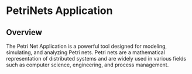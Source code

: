# PetriNets Application

## Overview
The Petri Net Application is a powerful tool designed for modeling, simulating, and analyzing Petri nets. Petri nets are a mathematical representation of distributed systems and are widely used in various fields such as computer science, engineering, and process management.
